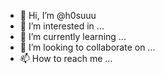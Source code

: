 - 👋 Hi, I’m @h0suuu
- 👀 I’m interested in ...
- 🌱 I’m currently learning ...
- 💞️ I’m looking to collaborate on ...
- 📫 How to reach me ...

<!---
h0suuu/h0suuu is a ✨ special ✨ repository because its `README.md` (this file) appears on your GitHub profile.
You can click the Preview link to take a look at your changes.
--->
